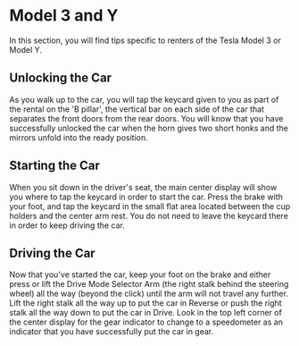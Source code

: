 # Model 3 and Y

In this section, you will find tips specific to renters of the Tesla Model 3 or Model Y.

## Unlocking the Car

As you walk up to the car, you will tap the keycard given to you as part of the rental on the 'B pillar', the vertical bar on each side of the car that separates the front doors from the rear doors. You will know that you have successfully unlocked the car when the horn gives two short honks and the mirrors unfold into the ready position.

## Starting the Car

When you sit down in the driver's seat, the main center display will show you where to tap the keycard in order to start the car. Press the brake with your foot, and tap the keycard in the small flat area located between the cup holders and the center arm rest. You do not need to leave the keycard there in order to keep driving the car.

## Driving the Car

Now that you've started the car, keep your foot on the brake and either press or lift the Drive Mode Selector Arm (the right stalk behind the steering wheel) all the way (beyond the click) until the arm will not travel any further. Lift the right stalk all the way up to put the car in Reverse or push the right stalk all the way down to put the car in Drive. Look in the top left corner of the center display for the gear indicator to change to a speedometer as an indicator that you have successfully put the car in gear.
